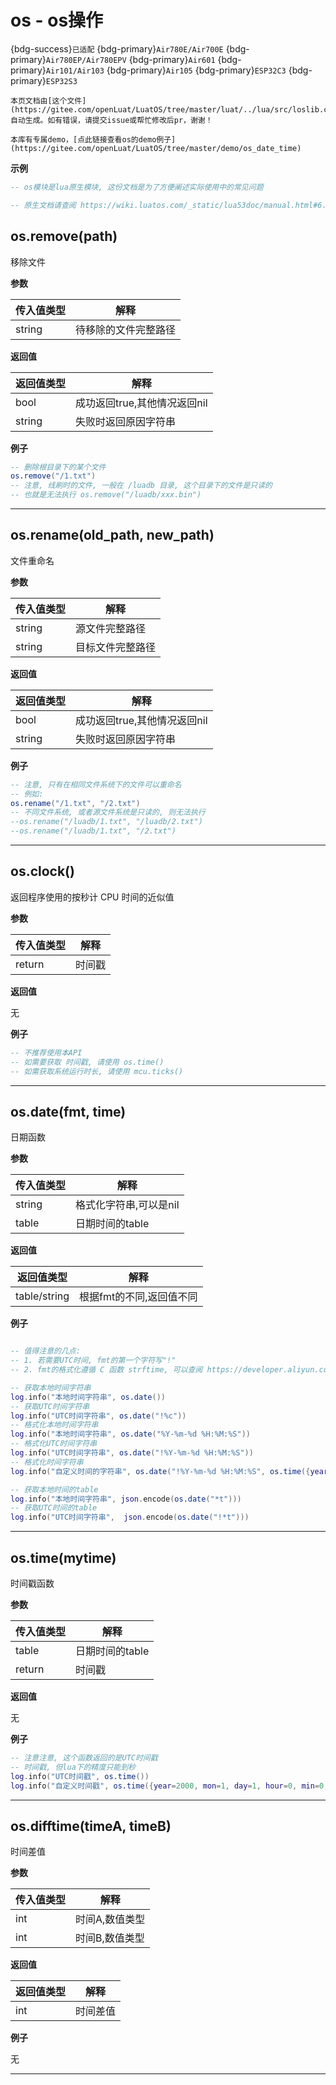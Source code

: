 # os - os操作

{bdg-success}`已适配` {bdg-primary}`Air780E/Air700E` {bdg-primary}`Air780EP/Air780EPV` {bdg-primary}`Air601` {bdg-primary}`Air101/Air103` {bdg-primary}`Air105` {bdg-primary}`ESP32C3` {bdg-primary}`ESP32S3`

```{note}
本页文档由[这个文件](https://gitee.com/openLuat/LuatOS/tree/master/luat/../lua/src/loslib.c)自动生成。如有错误，请提交issue或帮忙修改后pr，谢谢！
```

```{tip}
本库有专属demo，[点此链接查看os的demo例子](https://gitee.com/openLuat/LuatOS/tree/master/demo/os_date_time)
```

**示例**

```lua
-- os模块是lua原生模块, 这份文档是为了方便阐述实际使用中的常见问题

-- 原生文档请查阅 https://wiki.luatos.com/_static/lua53doc/manual.html#6.9

```

## os.remove(path)



移除文件

**参数**

|传入值类型|解释|
|-|-|
|string|待移除的文件完整路径|

**返回值**

|返回值类型|解释|
|-|-|
|bool|成功返回true,其他情况返回nil|
|string|失败时返回原因字符串|

**例子**

```lua
-- 删除根目录下的某个文件
os.remove("/1.txt")
-- 注意, 线刷时的文件, 一般在 /luadb 目录, 这个目录下的文件是只读的
-- 也就是无法执行 os.remove("/luadb/xxx.bin")

```

---

## os.rename(old_path, new_path)



文件重命名

**参数**

|传入值类型|解释|
|-|-|
|string|源文件完整路径|
|string|目标文件完整路径|

**返回值**

|返回值类型|解释|
|-|-|
|bool|成功返回true,其他情况返回nil|
|string|失败时返回原因字符串|

**例子**

```lua
-- 注意, 只有在相同文件系统下的文件可以重命名
-- 例如:
os.rename("/1.txt", "/2.txt")
-- 不同文件系统, 或者源文件系统是只读的, 则无法执行
--os.rename("/luadb/1.txt", "/luadb/2.txt")
--os.rename("/luadb/1.txt", "/2.txt")

```

---

## os.clock()



返回程序使用的按秒计 CPU 时间的近似值

**参数**

|传入值类型|解释|
|-|-|
|return|时间戳|

**返回值**

无

**例子**

```lua
-- 不推荐使用本API
-- 如需要获取 时间戳, 请使用 os.time()
-- 如需获取系统运行时长, 请使用 mcu.ticks()

```

---

## os.date(fmt, time)



日期函数

**参数**

|传入值类型|解释|
|-|-|
|string|格式化字符串,可以是nil|
|table|日期时间的table|

**返回值**

|返回值类型|解释|
|-|-|
|table/string|根据fmt的不同,返回值不同|

**例子**

```lua

-- 值得注意的几点:
-- 1. 若需要UTC时间, fmt的第一个字符写"!"
-- 2. fmt的格式化遵循 C 函数 strftime, 可以查阅 https://developer.aliyun.com/article/320480

-- 获取本地时间字符串
log.info("本地时间字符串", os.date())
-- 获取UTC时间字符串
log.info("UTC时间字符串", os.date("!%c"))
-- 格式化本地时间字符串
log.info("本地时间字符串", os.date("%Y-%m-%d %H:%M:%S"))
-- 格式化UTC时间字符串
log.info("UTC时间字符串", os.date("!%Y-%m-%d %H:%M:%S"))
-- 格式化时间字符串
log.info("自定义时间的字符串", os.date("!%Y-%m-%d %H:%M:%S", os.time({year=2000, mon=1, day=1, hour=0, min=0, sec=0})))

-- 获取本地时间的table
log.info("本地时间字符串", json.encode(os.date("*t")))
-- 获取UTC时间的table
log.info("UTC时间字符串",  json.encode(os.date("!*t")))

```

---

## os.time(mytime)



时间戳函数

**参数**

|传入值类型|解释|
|-|-|
|table|日期时间的table|
|return|时间戳|

**返回值**

无

**例子**

```lua
-- 注意注意, 这个函数返回的是UTC时间戳
-- 时间戳, 但lua下的精度只能到秒
log.info("UTC时间戳", os.time())
log.info("自定义时间戳", os.time({year=2000, mon=1, day=1, hour=0, min=0, sec=0}))

```

---

## os.difftime(timeA, timeB)



时间差值

**参数**

|传入值类型|解释|
|-|-|
|int|时间A,数值类型|
|int|时间B,数值类型|

**返回值**

|返回值类型|解释|
|-|-|
|int|时间差值|

**例子**

无

---

